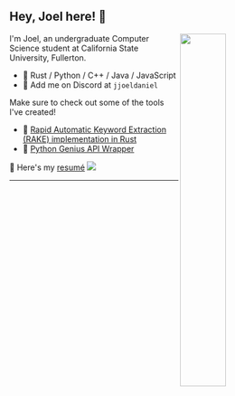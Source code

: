 ## Hey, Joel here! :wave:

<img align="right" width="40%" src="https://github-readme-stats-jjoeldaniel.vercel.app/api/top-langs/?username=jjoeldaniel&exclude_repo=notes&layout=compact&hide=cmake,shell,makefile&langs_count=8&theme=calm&hide_border=true">

I'm Joel, an undergraduate Computer Science student at California State University, Fullerton.

- 🧰 Rust / Python / C++ / Java / JavaScript
- 💭 Add me on Discord at `jjoeldaniel`

Make sure to check out some of the tools I've created!

- 🔐 [Rapid Automatic Keyword Extraction (RAKE) implementation in Rust](https://crates.io/crates/keyphrases)
- 🎵 [Python Genius API Wrapper](https://pypi.org/project/geniusdotpy/)

<a>📄 Here's my </a>
<a href="https://github.com/jjoeldaniel/resume/blob/main/resume.pdf">resumé</a>
<img src="https://img.shields.io/badge/Updated-08--29--23-lightgrey?logoColor=red">

---
